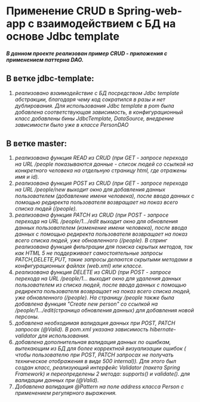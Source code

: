 # Применение CRUD в Spring-web-app с взаимодействием с БД на основе Jdbc template

##### В данном проекте реализован пример CRUD - приложения с применением паттерна DAO.

## В ветке jdbc-template:

1. *реализовано взаимодействие с БД посредством Jdbc template абстракции, благодаря чему код сократился в разы и нет
   дублирования. Для использования Jdbc template в pom была добавлена соответствующая зависимость, в конфигурационный
   класс добавлены бины JdbcTemplate, DataSource, внедрение зависимости было уже в классе PersonDAO*

## В ветке master:

1. *реализована функция READ из CRUD (при GET - запросе перехода на URL /people показываются данные - список людей со
   ссылкой на конкретного человека на отдельную страницу html, где отражены имя и id).*
2. *реализована функция POST из CRUD (при GET - запросе перехода на URL /people/new выходит окно для добавления
   данных пользователем (добавление имени человека), после ввода данных с помощью редиректа пользователя возвращает на
   показ всего списка людей (/people).*
3. *реализована функция PATCH из CRUD (при POST - запросе перехода на URL /people/1.../edit выходит окно для обновления
   данных пользователем (изменение имени человека), после ввода данных с помощью редиректа пользователя возвращает на
   показ всего списка людей, уже обновленного (/people). В спринг реализована функция фильтрации для поиска скрытых
   методов, так как HTML 5 не поддерживает самостоятельные запросы PATCH,DELETE,PUT, такие запросы делаются скрытыми
   методами в конфигурационных файлах (web.xml) или классе.*
4. *реализована функция DELETE из CRUD (при POST - запросе перехода на URL /people/1... выходит окно для удаления
   данных пользователем из списка людей, после ввода данных с помощью редиректа пользователя возвращает на
   показ всего списка людей, уже обновленного (/people). На страницу /people также была добавлена функция "Create new
   person" со ссылкой на /people/1.../edit(страница обновления данных) для добавления новой персоны.*
5. *добавлена необходимая валидация данных при POST, PATCH запросах (@Valid). В pom.xml указана зависимость
   hibernate-validator для использования.*
6. *добавлена дополнительная валидация данных по ошибкам, вытекающим из БД для более корректной визуализации ошибок (
   чтобы пользователю при POST, PATCH запросах не получать техническое отображения в виде 500 internal)). Для этого был
   создан класс, реализующий интерфейс Validator (пакета Spring Framework) и переопределены 2 метода: supports() и validate().
   для валидации данных при  (@Valid).*
7. *Добавлена валидация @Pattern на поле address класса Person c применением регулярного выражения.*